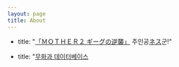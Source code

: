 ```yaml
---
layout: page
title: About
---
```


 - title: "<a href='https://www.nintendo.co.jp/n02/shvc/mb/index.html'>「ＭＯＴＨＥＲ２ ギーグの逆襲」</a> 주인공<a href='https://www.nintendo.co.jp/n08/a2uj/mother2/hero/index.html'>ネス</a>군!"

 - title: "<a href='http://figs4fun.com/Varieties.html'>무화과 데이터베이스</a>

